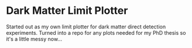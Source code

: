 # Dark Matter Limit Plotter

Started out as my own limit plotter for dark matter direct detection experiments. 
Turned into a repo for any plots needed for my PhD thesis so it's a little messy now...
